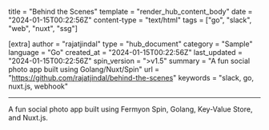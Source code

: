 title = "Behind the Scenes"
template = "render_hub_content_body"
date = "2024-01-15T00:22:56Z"
content-type = "text/html"
tags = ["go", "slack", "web", "nuxt", "ssg"]

[extra]
author = "rajatjindal"
type = "hub_document"
category = "Sample"
language = "Go"
created_at = "2024-01-15T00:22:56Z"
last_updated = "2024-01-15T00:22:56Z"
spin_version = ">v1.5"
summary =  "A fun social photo app built using Golang/Nuxt/Spin"
url = "https://github.com/rajatjindal/behind-the-scenes"
keywords = "slack, go, nuxt.js, webhook"

---

A fun social photo app built using Fermyon Spin, Golang, Key-Value Store, and Nuxt.js. 
